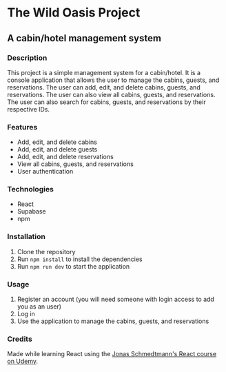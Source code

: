 # The Wild Oasis Project

## A cabin/hotel management system

### Description

This project is a simple management system for a cabin/hotel. It is a console application that allows the user to manage the cabins, guests, and reservations. The user can add, edit, and delete cabins, guests, and reservations. The user can also view all cabins, guests, and reservations. The user can also search for cabins, guests, and reservations by their respective IDs.

### Features

- Add, edit, and delete cabins
- Add, edit, and delete guests
- Add, edit, and delete reservations
- View all cabins, guests, and reservations
- User authentication

### Technologies

- React
- Supabase
- npm

### Installation

1. Clone the repository
2. Run `npm install` to install the dependencies
3. Run `npm run dev` to start the application

### Usage

1. Register an account (you will need someone with login access to add you as an user)
2. Log in
3. Use the application to manage the cabins, guests, and reservations

### Credits

Made while learning React using the [Jonas Schmedtmann's React course on Udemy](https://www.udemy.com/course/the-ultimate-react-course/).
